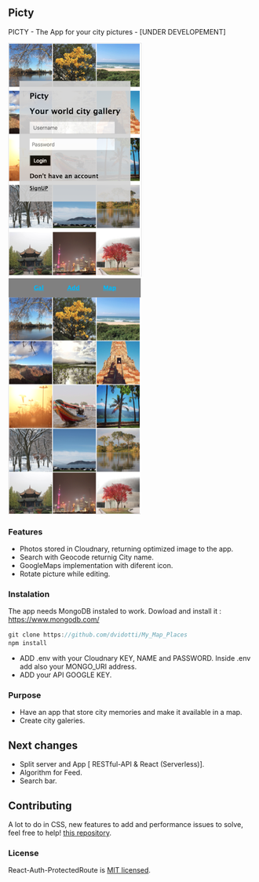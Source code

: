 ## Picty

PICTY - The App for your city pictures - [UNDER DEVELOPEMENT]

![mobile-version-Login](snapshots/Login.png) ![mobile-version-Galery](snapshots/Picty.png)

### Features

- Photos stored in Cloudnary, returning optimized image to the app.
- Search with Geocode returnig City name.
- GoogleMaps implementation with diferent icon.
- Rotate picture while editing.


### Instalation 

The app needs MongoDB instaled to work. 
Dowload and install it : https://www.mongodb.com/

```jsx
git clone https://github.com/dvidotti/My_Map_Places
npm install
```
* ADD .env with your Cloudnary KEY, NAME and PASSWORD. Inside .env add also your MONGO_URI address.
* ADD your API GOOGLE KEY.

### Purpose

- Have an app that store city memories and make it available in a map.
- Create city galeries.

## Next changes

- Split server and App [ RESTful-API & React (Serverless)]. 
- Algorithm for Feed. 
- Search bar.

## Contributing

A lot to do in CSS, new features to add and performance issues to solve, feel free to help! [this repository](https://github.com/dvidotti/My_Map_Places).


### License

React-Auth-ProtectedRoute is [MIT licensed](./LICENSE).